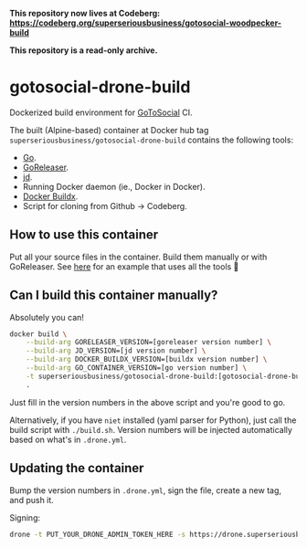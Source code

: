 **This repository now lives at Codeberg: https://codeberg.org/superseriousbusiness/gotosocial-woodpecker-build**

**This repository is a read-only archive.**

# gotosocial-drone-build

Dockerized build environment for [GoToSocial](https://github.com/superseriousbusiness/gotosocial) CI.

The built (Alpine-based) container at Docker hub tag `superseriousbusiness/gotosocial-drone-build` contains the following tools:

- [Go](https://go.dev/).
- [GoReleaser](https://github.com/goreleaser/goreleaser).
- [jd](https://github.com/josephburnett/jd).
- Running Docker daemon (ie., Docker in Docker).
- [Docker Buildx](https://github.com/docker/buildx).
- Script for cloning from Github -> Codeberg.

## How to use this container

Put all your source files in the container. Build them manually or with GoReleaser. See [here](https://github.com/superseriousbusiness/gotosocial/blob/main/.drone.yml) for an example that uses all the tools 🦥

## Can I build this container manually?

Absolutely you can!

```bash
docker build \
    --build-arg GORELEASER_VERSION=[goreleaser version number] \
    --build-arg JD_VERSION=[jd version number] \
    --build-arg DOCKER_BUILDX_VERSION=[buildx version number] \
    --build-arg GO_CONTAINER_VERSION=[go version number] \
    -t superseriousbusiness/gotosocial-drone-build:[gotosocial-drone-build version number] \
    .
```

Just fill in the version numbers in the above script and you're good to go.

Alternatively, if you have `niet` installed (yaml parser for Python), just call the build script with `./build.sh`. Version numbers will be injected automatically based on what's in `.drone.yml`.

## Updating the container

Bump the version numbers in `.drone.yml`, sign the file, create a new tag, and push it.

Signing:

```bash
drone -t PUT_YOUR_DRONE_ADMIN_TOKEN_HERE -s https://drone.superseriousbusiness.org sign superseriousbusiness/gotosocial-drone-build --save
```
